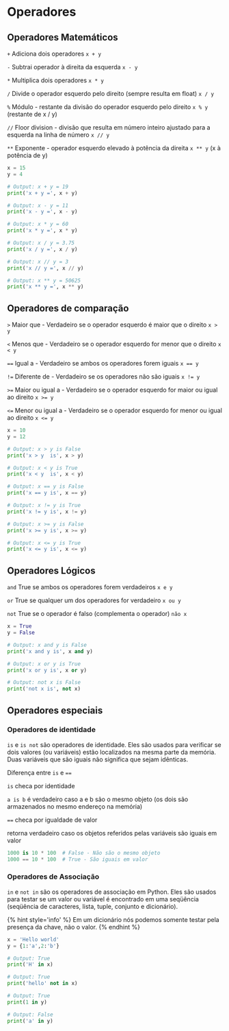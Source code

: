# Operadores

## Operadores Matemáticos

`+`   Adiciona dois operadores  `x + y`

`-`   Subtrai operador à direita da esquerda `x - y`

`*`   Multiplica dois operadores `x * y`

`/`   Divide o operador esquerdo pelo direito (sempre resulta em float) `x / y`

`%`   Módulo - restante da divisão do operador esquerdo pelo direito `x % y` (restante de x / y)

`//`  Floor division - divisão que resulta em número inteiro ajustado para a esquerda na linha de número `x // y`

`**`  Exponente - operador esquerdo elevado à potência da direita `x ** y` (x à potência de y)

```python
x = 15
y = 4

# Output: x + y = 19
print('x + y =', x + y)

# Output: x - y = 11
print('x - y =', x - y)

# Output: x * y = 60
print('x * y =', x * y)

# Output: x / y = 3.75
print('x / y =', x / y)

# Output: x // y = 3
print('x // y =', x // y)

# Output: x ** y = 50625
print('x ** y =', x ** y)
```

## Operadores de comparação
`>`   Maior que - Verdadeiro se o operador esquerdo é maior que o direito `x > y`

`<`   Menos que - Verdadeiro se o operador esquerdo for menor que o direito `x < y`

`==`  Igual a - Verdadeiro se ambos os operadores forem iguais `x == y`

`!=`  Diferente de - Verdadeiro se os operadores não são iguais `x != y`

`>=`  Maior ou igual a - Verdadeiro se o operador esquerdo for maior ou igual ao direito `x >= y`

`<=`  Menor ou igual a - Verdadeiro se o operador esquerdo for menor ou igual ao direito `x <= y`

```python
x = 10
y = 12

# Output: x > y is False
print('x > y  is', x > y)

# Output: x < y is True
print('x < y  is', x < y)

# Output: x == y is False
print('x == y is', x == y)

# Output: x != y is True
print('x != y is', x != y)

# Output: x >= y is False
print('x >= y is', x >= y)

# Output: x <= y is True
print('x <= y is', x <= y)
```

## Operadores Lógicos
`and` True se ambos os operadores forem verdadeiros `x e y`

`or`  True se qualquer um dos operadores for verdadeiro `x ou y`

`not` True se o operador é falso (complementa o operador) `não x`

```python
x = True
y = False

# Output: x and y is False
print('x and y is', x and y)

# Output: x or y is True
print('x or y is', x or y)

# Output: not x is False
print('not x is', not x)
```

## Operadores especiais

### Operadores de identidade 

`is` e `is not` são operadores de identidade. Eles são usados para verificar se dois valores (ou variáveis) estão localizados na mesma parte da memória. Duas variáveis que são iguais não significa que sejam idênticas.

Diferença entre `is` e `==`

`is` checa por identidade

`a is b` é verdadeiro caso a e b são o mesmo objeto (os dois são armazenados no mesmo endereço na memória)

`==` checa por igualdade de valor

retorna verdadeiro caso os objetos referidos pelas variáveis são iguais em valor 

```python
1000 is 10 * 100  # False - Não são o mesmo objeto
1000 == 10 * 100  # True - São iguais em valor
```

### Operadores de Associação

`in` e `not in` são os operadores de associação em Python. Eles são usados para testar se um valor ou variável é encontrado em uma seqüência (seqüência de caracteres, lista, tuple, conjunto e dicionário).

{% hint style='info' %}
Em um dicionário nós podemos somente testar pela presença da chave, não o valor.
{% endhint %}

```python
x = 'Hello world'
y = {1:'a',2:'b'}

# Output: True
print('H' in x)

# Output: True
print('hello' not in x)

# Output: True
print(1 in y)

# Output: False
print('a' in y)
```
